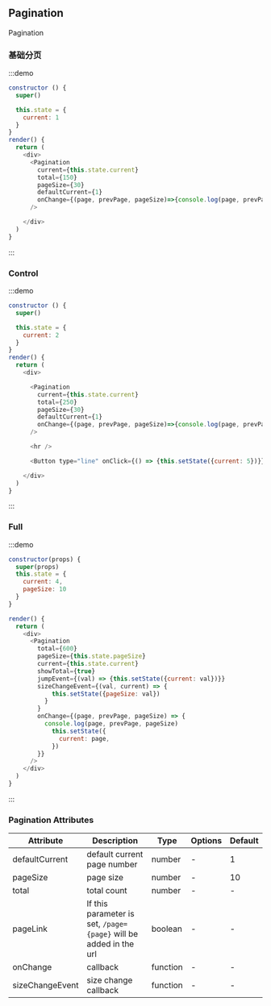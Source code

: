 ## Pagination

Pagination

### 基础分页

:::demo

```js
constructor () {
  super()

  this.state = {
    current: 1
  }
}
render() {
  return (
    <div>
      <Pagination
        current={this.state.current}
        total={150}
        pageSize={30}
        defaultCurrent={1}
        onChange={(page, prevPage, pageSize)=>{console.log(page, prevPage, pageSize)}}
      />

    </div>
  )
}
```

:::

### Control

:::demo

```js
constructor () {
  super()

  this.state = {
    current: 2
  }
}
render() {
  return (
    <div>

      <Pagination
        current={this.state.current}
        total={250}
        pageSize={30}
        defaultCurrent={1}
        onChange={(page, prevPage, pageSize)=>{console.log(page, prevPage, pageSize)}}
      />

      <hr />

      <Button type="line" onClick={() => {this.setState({current: 5})}}>go 5</Button>

    </div>
  )
}
```

:::

### Full

:::demo

```js
constructor(props) {
  super(props)
  this.state = {
    current: 4,
    pageSize: 10
  }
}

render() {
  return (
    <div>
      <Pagination
        total={600}
        pageSize={this.state.pageSize}
        current={this.state.current}
        showTotal={true}
        jumpEvent={(val) => {this.setState({current: val})}}
        sizeChangeEvent={(val, current) => {
            this.setState({pageSize: val})
          }
        }
        onChange={(page, prevPage, pageSize) => {
          console.log(page, prevPage, pageSize)
            this.setState({
              current: page,
            })
        }}
      />
    </div>
  )
}
```

:::

### Pagination Attributes

| Attribute       | Description                                                       | Type     | Options | Default |
| --------------- | ----------------------------------------------------------------- | -------- | ------- | ------- |
| defaultCurrent  | default current page number                                       | number   | -       | 1       |
| pageSize        | page size                                                         | number   | -       | 10      |
| total           | total count                                                       | number   | -       | -       |
| pageLink        | If this parameter is set, `/page={page}` will be added in the url | boolean  | -       | -       |
| onChange        | callback                                                          | function | -       | -       | - |
| sizeChangeEvent | size change callback                                              | function | -       | -       | - |
